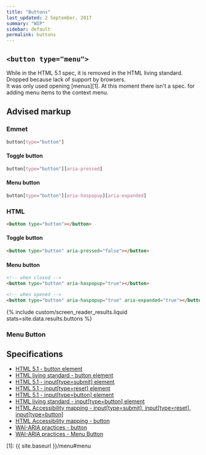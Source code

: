 ```yaml
---
title: "Buttons"
last_updated: 2 September, 2017
summary: "WIP"
sidebar: default
permalink: buttons
---
```


## `<button type="menu">`

While in the HTML 5.1 spec, it is removed in the HTML living standard. Dropped because lack of support by browsers.  
It was only used opening [menus][1]. At this moment there isn't a spec. for adding menu items to the context menu.

## Advised markup

### Emmet

```css
button[type="button"]
```

#### Toggle button
```css
button[type="button"][aria-pressed]
```

#### Menu button
```css
button[type="button"][aria-haspopup][aria-expanded]
```

### HTML
```html
<button type="button"></button>
```

#### Toggle button
```html
<button type="button" aria-pressed="false"></button>
```

#### Menu button
```html
<!-- when closed -->
<button type="button" aria-haspopup="true"></button>

<!-- when opened -->
<button type="button" aria-haspopup="true" aria-expanded="true"></button>
```

{% include custom/screen_reader_results.liquid stats=site.data.results.buttons %}

### Menu Button

## Specifications
* [HTML 5.1 - button element](https://www.w3.org/TR/html/sec-forms.html#the-button-element)
* [HTML living standard - button element](https://html.spec.whatwg.org/multipage/form-elements.html#the-button-element)
* [HTML 5.1 - input[type=submit] element](https://www.w3.org/TR/html/sec-forms.html#submit-button-state-typesubmit)
* [HTML 5.1 - input[type=reset] element](https://www.w3.org/TR/html/sec-forms.html#reset-button-state-typereset)
* [HTML 5.1 - input[type=button] element](https://www.w3.org/TR/html/sec-forms.html#button-state-typebutton)
* [HTML living standard - input[type=button] element](https://html.spec.whatwg.org/multipage/input.html#button-state-(type=button))
* [HTML Accessibility mapping - input[type=submit], input[type=reset], input[type=button]](https://www.w3.org/TR/html-aam-1.0/#input-type-button-input-type-submit-and-input-type-reset)
* [HTML Accessibility mapping - button](https://w3c.github.io/html-aam/#button-element)
* [WAI-ARIA practices - button](https://www.w3.org/TR/wai-aria-practices/#button)
* [WAI-ARIA practices - Menu Button](https://www.w3.org/TR/wai-aria-practices/#button)

[1]: {{ site.baseurl }}/menu#menu
